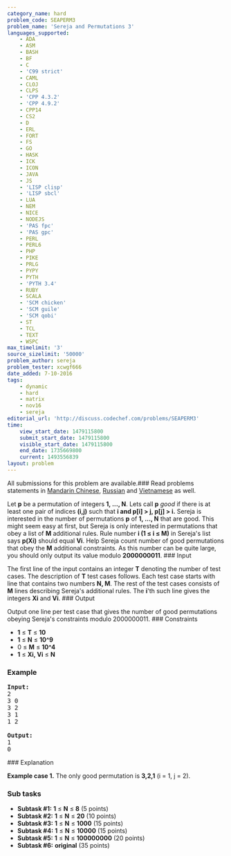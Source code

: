 ```yaml
---
category_name: hard
problem_code: SEAPERM3
problem_name: 'Sereja and Permutations 3'
languages_supported:
    - ADA
    - ASM
    - BASH
    - BF
    - C
    - 'C99 strict'
    - CAML
    - CLOJ
    - CLPS
    - 'CPP 4.3.2'
    - 'CPP 4.9.2'
    - CPP14
    - CS2
    - D
    - ERL
    - FORT
    - FS
    - GO
    - HASK
    - ICK
    - ICON
    - JAVA
    - JS
    - 'LISP clisp'
    - 'LISP sbcl'
    - LUA
    - NEM
    - NICE
    - NODEJS
    - 'PAS fpc'
    - 'PAS gpc'
    - PERL
    - PERL6
    - PHP
    - PIKE
    - PRLG
    - PYPY
    - PYTH
    - 'PYTH 3.4'
    - RUBY
    - SCALA
    - 'SCM chicken'
    - 'SCM guile'
    - 'SCM qobi'
    - ST
    - TCL
    - TEXT
    - WSPC
max_timelimit: '3'
source_sizelimit: '50000'
problem_author: sereja
problem_tester: xcwgf666
date_added: 7-10-2016
tags:
    - dynamic
    - hard
    - matrix
    - nov16
    - sereja
editorial_url: 'http://discuss.codechef.com/problems/SEAPERM3'
time:
    view_start_date: 1479115800
    submit_start_date: 1479115800
    visible_start_date: 1479115800
    end_date: 1735669800
    current: 1493556839
layout: problem
---
```

All submissions for this problem are available.###  Read problems statements in [Mandarin Chinese](http://www.codechef.com/download/translated/NOV16/mandarin/SEAPERM3.pdf), [Russian](http://www.codechef.com/download/translated/NOV16/russian/SEAPERM3.pdf) and [Vietnamese](http://www.codechef.com/download/translated/NOV16/vietnamese/SEAPERM3.pdf) as well.

Let **p** be a permutation of integers **1, ..., N**. Lets call **p** _good_ if there is at least one pair of indices **(i,j)** such that **i and **p\[i\] > j, p\[j\] > i**.** Sereja is interested in the number of permutations **p** of **1, ..., N** that are good. This might seem easy at first, but Sereja is only interested in permutations that obey a list of **M** additional rules. Rule number **i (1 ≤ i ≤ M)** in Sereja's list says **p(Xi)** should equal **Vi**. Help Sereja count number of good permutations that obey the **M** additional constraints. As this number can be quite large, you should only output its value modulo **2000000011**. ### Input

The first line of the input contains an integer **T** denoting the number of test cases. The description of **T** test cases follows. Each test case starts with line that contains two numbers **N, M**. The rest of the test cases consists of **M** lines describing Sereja's additional rules. The **i**'th such line gives the integers **Xi** and **Vi**. ### Output

Output one line per test case that gives the number of good permutations obeying Sereja's constraints modulo 2000000011. ### Constraints

- **1** ≤ **T** ≤ **10**
- **1** ≤ **N** ≤ **10^9**
- 0 ≤ **M** ≤ **10^4**
- **1** ≤ **Xi, Vi** ≤ **N**

### Example

<pre><b>Input:</b>
<tt>2
3 0
3 2
3 1
1 2</tt>

<b>Output:</b>
<tt>1
0</tt>
</pre>### Explanation

**Example case 1.** The only good permutation is **3,2,1** (i = 1, j = 2).

### Sub tasks

- **Subtask #1:** **1** ≤ **N** ≤ **8** (5 points)
- **Subtask #2:** **1** ≤ **N** ≤ **20** (10 points)
- **Subtask #3:** **1** ≤ **N** ≤ **1000** (15 points)
- **Subtask #4:** **1** ≤ **N** ≤ **10000** (15 points)
- **Subtask #5:** **1** ≤ **N** ≤ **100000000** (20 points)
- **Subtask #6:** **original** (35 points)
